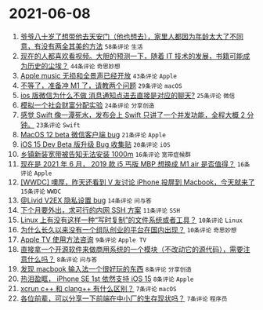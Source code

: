 # 2021-06-08

1. [爷爷八十岁了想带他去天安门（他也想去），家里人都因为年龄太大了不同意，有没有两全其美的方法](https://www.v2ex.com/t/782045) `58条评论` `生活`
1. [现在的人都喜欢看视频。大胆的预测一下，随着 IT 技术的发展，书籍可能成为历史的尘埃？](https://www.v2ex.com/t/782116) `44条评论` `奇思妙想`
1. [Apple music 无损和全景声已经开放](https://www.v2ex.com/t/782099) `43条评论` `Apple`
1. [不等了，准备冲 M1 了，请教两个问题](https://www.v2ex.com/t/782143) `29条评论` `macOS`
1. [ios 版微信为什么不做 消息通知点进去直接是对应的聊天?](https://www.v2ex.com/t/782047) `25条评论` `微信`
1. [模拟一个社会财富分配实验](https://www.v2ex.com/t/782114) `24条评论` `分享创造`
1. [感觉 Swift 像一潭死水，发布会上 Swift 只讲了一个并发功能，全程大概 2 分钟。](https://www.v2ex.com/t/782121) `23条评论` `Swift`
1. [MacOS 12 beta 微信客户端 bug](https://www.v2ex.com/t/782124) `21条评论` `Apple`
1. [iOS 15 Dev Beta 版升级 Bug 收集贴](https://www.v2ex.com/t/782073) `20条评论` `iOS`
1. [乡镇新装宽带被告知无法安装 1000m](https://www.v2ex.com/t/782087) `16条评论` `宽带症候群`
1. [现在是 2021 年 6 月， 2019 款 i5 丐版 MBP 想换成 M1 air 是否值得？](https://www.v2ex.com/t/782053) `16条评论` `Apple`
1. [[WWDC] 噢厚，昨天还看到 V 友讨论 iPhone 投屏到 Macbook，今天就来了](https://www.v2ex.com/t/782049) `15条评论` `WWDC`
1. [@Livid V2EX 隐私设置 bug](https://www.v2ex.com/t/782076) `14条评论` `问与答`
1. [下个月要外出，求可行的内网 SSH 方案](https://www.v2ex.com/t/782139) `11条评论` `SSH`
1. [Linux 上有没有这样一种“写时复制”的文件系统或者工具？](https://www.v2ex.com/t/782096) `10条评论` `Linux`
1. [为什么长久以来没有一个组队创业的平台在国内出现？](https://www.v2ex.com/t/782051) `10条评论` `奇思妙想`
1. [Apple TV 使用方法咨询](https://www.v2ex.com/t/782127) `9条评论` `Apple TV`
1. [直接拿一个开源软件来做商用系统的一个模块（不改动它的源代码），需要注意什么吗？](https://www.v2ex.com/t/782090) `8条评论` `问与答`
1. [发现 macbook 输入法一个很好玩的东西](https://www.v2ex.com/t/782059) `8条评论` `分享创造`
1. [热泪盈眶， iPhone SE 1st 依然支持 iOS 15](https://www.v2ex.com/t/782055) `8条评论` `Apple`
1. [xcrun c++ 和 clang++ 有什么区别？](https://www.v2ex.com/t/782128) `7条评论` `macOS`
1. [各位前辈，可以分享一下前端在中小厂的生存现状吗？](https://www.v2ex.com/t/782100) `7条评论` `程序员`
